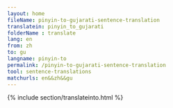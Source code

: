 ```yaml
---
layout: home
fileName: pinyin-to-gujarati-sentence-translation
translatein: pinyin_to_gujarati
folderName : translate
lang: en
from: zh
to: gu
langname: pinyin-to
permalink: /pinyin-to-gujarati-sentence-translation
tool: sentence-translations
matchurls: en&&zh&&gu
---
```

{% include section/translateinto.html %}
